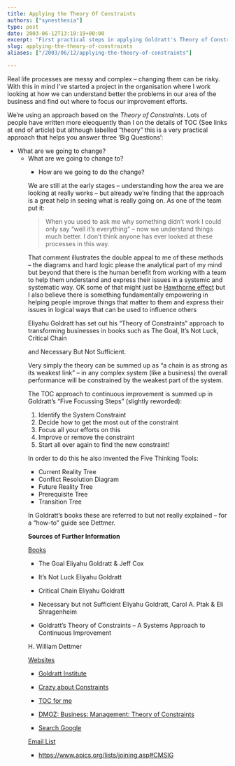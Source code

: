 ```yaml
---
title: Applying the Theory Of Constraints
authors: ["synesthesia"]
type: post
date: 2003-06-12T13:10:19+00:00
excerpt: "First practical steps in applying Goldratt's Theory of Constraints to real-life problems"
slug: applying-the-theory-of-constraints 
aliases: ["/2003/06/12/applying-the-theory-of-constraints"]

---
```

Real life processes are messy and complex &#8211; changing them can be risky. With this in mind I&#8217;ve started a project in the organisation where I work looking at how we can understand better the problems in our area of the business and find out where to focus our improvement efforts.
  
We&#8217;re using an approach based on the _Theory of Constraints_. Lots of people have written more eleoquently than I on the details of TOC (See links at end of article) but although labelled &#8220;theory&#8221; this is a very practical approach that helps you answer three &#8216;Big Questions&#8217;:

  * What are we going to change?</i> 
      * What are we going to change to?</i> 
          * How are we going to do the change?</i> </ul> 
            We are still at the early stages &#8211; understanding how the area we are looking at really works &#8211; but already we&#8217;re finding that the approach is a great help in seeing what is really going on. As one of the team put it:
            
            > When you used to ask me why something didn&#8217;t work I could only say &#8220;well it&#8217;s everything&#8221; &#8211; now we understand things much better. I don&#8217;t think anyone has ever looked at these processes in this way.
            
            That comment illustrates the double appeal to me of these methods &#8211; the diagrams and hard logic please the analytical part of my mind but beyond that there is the human benefit from working with a team to help them understand and express their issues in a systemic and systematic way. OK some of that might just be [Hawthorne effect][1] but I also believe there is something fundamentally empowering in helping people improve things that matter to them and express their issues in logical ways that can be used to influence others
  
            <!--more-->
            
            
  
            Eliyahu Goldratt has set out his &#8220;Theory of Constraints&#8221; approach to transforming businesses in books such as <amazonlink asin="0566074184">The Goal</amazonlink>, <amazonlink asin="0566076276">It&#8217;s Not Luck</amazonlink>, <amazonlink asin="0566080389">Critical Chain</amazonlink>
   
            and <amazonlink asin="0884271706">Necessary But Not Sufficient</amazonlink>. 
            
            Very simply the theory can be summed up as &#8220;a chain is as strong as its weakest link&#8221; &#8211; in any complex system (like a business) the overall performance will be constrained by the weakest part of the system.
            
            The TOC approach to continuous improvement is summed up in Goldratt&#8217;s &#8220;Five Focussing Steps&#8221; (slightly reworded):
            
              1. Identify the System Constraint
              2. Decide how to get the most out of the constraint
              3. Focus all your efforts on this
              4. Improve or remove the constraint
              5. Start all over again to find the new constraint!
            
            In order to do this he also invented the Five Thinking Tools:
            
              * Current Reality Tree
              * Conflict Resolution Diagram
              * Future Reality Tree
              * Prerequisite Tree
              * Transition Tree
            
            In Goldratt&#8217;s books these are referred to but not really explained &#8211; for a &#8220;how-to&#8221; guide see <amazonlink asin="0873893700">Dettmer</amazonlink>.
            
            **Sources of Further Information**
            
            <u>Books</u>
            
            * <amazonlink asin="0566074184">The Goal</amazonlink> Eliyahu Goldratt & Jeff Cox
            
            * <amazonlink asin="0566076276">It&#8217;s Not Luck</amazonlink> Eliyahu Goldratt 
            
            * <amazonlink asin="0566080389">Critical Chain</amazonlink> Eliyahu Goldratt 
            
            * <amazonlink asin="0884271706">Necessary but not Sufficient</amazonlink> Eliyahu Goldratt, Carol A. Ptak & Eli Shragenheim
            
            * <amazonlink asin="0873893700">Goldratt&#8217;s Theory of Constraints &#8211; A Systems Approach to Continuous Improvement
  
            </amazonlink> H. William Dettmer
            
            <u>Websites</u>
            
            * [Goldratt Institute][2]
            
            * [Crazy about Constraints][3]
            
            * [TOC for me][4]
            
            * [DMOZ: Business: Management: Theory of Constraints][5]
            
            * [Search Google][6]
            
            <u>Email List</u>
            
            * <https://www.apics.org/lists/joining.asp#CMSIG>

 [1]: https://pespmc1.vub.ac.be/ASC/HAWTHO_EFFEC.html
 [2]: https://www.goldratt.com/
 [3]: https://www.rogo.com/cac/
 [4]: https://www.tocforme.com/
 [5]: https://dmoz.org/Business/Management/Theory_of_Constraints/
 [6]: https://www.google.com/search?sourceid=navclient&ie=UTF-8&oe=UTF-8&q=constraints+toc